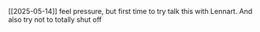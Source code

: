 [[2025-05-14]] 
feel pressure, but first time to try talk this with Lennart. And also try not to totally shut off 